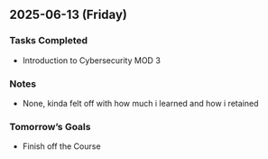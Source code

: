 ## 2025-06-13 (Friday)

### Tasks Completed
- Introduction to Cybersecurity MOD 3

### Notes
- None, kinda felt off with how much i learned and how i retained 

### Tomorrow’s Goals
- Finish off the Course
